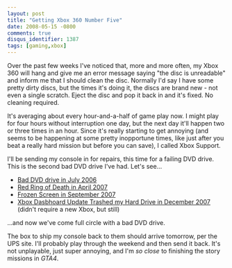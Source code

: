 ```yaml
---
layout: post
title: "Getting Xbox 360 Number Five"
date: 2008-05-15 -0800
comments: true
disqus_identifier: 1387
tags: [gaming,xbox]
---
```

Over the past few weeks I've noticed that, more and more often, my Xbox
360 will hang and give me an error message saying "the disc is
unreadable" and inform me that I should clean the disc. Normally I'd say
I have some pretty dirty discs, but the times it's doing it, the discs
are brand new - not even a single scratch. Eject the disc and pop it
back in and it's fixed. No cleaning required.

It's averaging about every hour-and-a-half of game play now. I might
play for four hours without interruption one day, but the next day it'll
happen two or three times in an hour. Since it's really starting to get
annoying (and seems to be happening at some pretty inopportune times,
like just after you beat a really hard mission but before you can save),
I called Xbox Support.

I'll be sending my console in for repairs, this time for a failing DVD
drive. This is the second bad DVD drive I've had. Let's see...

-   [Bad DVD drive in July
    2006](/archive/2006/07/24/caketastic-30th.aspx)
-   [Red Ring of Death in April
    2007](/archive/2007/04/10/xbox-360-red-ring-of-death.aspx)
-   [Frozen Screen in September
    2007](/archive/2007/09/21/on-to-xbox-360-number-four.aspx)
-   [Xbox Dasbhoard Update Trashed my Hard Drive in December
    2007](/archive/2008/01/28/status-on-xbox-live-drm-and-dashboard-problems.aspx)
    (didn't require a new Xbox, but still)

...and now we've come full circle with a bad DVD drive.

The box to ship my console back to them should arrive tomorrow, per the
UPS site. I'll probably play through the weekend and then send it back.
It's not unplayable, just super annoying, and I'm *so close* to
finishing the story missions in *GTA4*.

